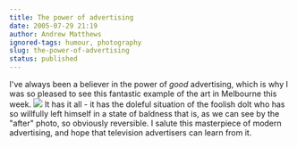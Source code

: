 ```yaml
---
title: The power of advertising
date: 2005-07-29 21:19
author: Andrew Matthews
ignored-tags: humour, photography
slug: the-power-of-advertising
status: published
---
```


I've always been a believer in the power of *good* advertising, which is why I was so pleased to see this fantastic example of the art in Melbourne this week. [![](http://photos1.blogger.com/blogger/6860/929/320/advert.jpg)](http://photos1.blogger.com/blogger/6860/929/1600/advert.jpg) It has it all - it has the doleful situation of the foolish dolt who has so willfully left himself in a state of baldness that is, as we can see by the "after" photo, so obviously reversible. I salute this masterpiece of modern advertising, and hope that television advertisers can learn from it.
